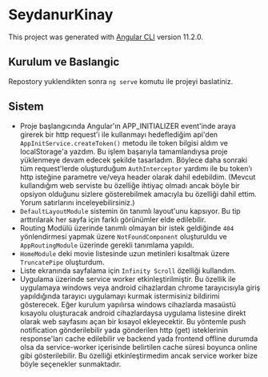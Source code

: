 # SeydanurKinay

This project was generated with [Angular CLI](https://github.com/angular/angular-cli) version 11.2.0.

## Kurulum ve Baslangic
Repostory yuklendikten sonra `ng serve` komutu ile projeyi baslatiniz.

## Sistem
* Proje başlangıcında Angular'ın APP_INITIALIZER event'inde araya girerek bir http request'i ile kullanmayı hedeflediğim api'den `AppInitService.createToken()` metodu ile token bilgisi aldım ve localStorage'a yazdım. Bu işlem başarıyla tamamlandıysa proje yüklenmeye devam edecek şekilde tasarladım. Böylece daha sonraki tüm request'lerde oluşturduğum `AuthInterceptor` yardımı ile bu token'ı http isteğine parametre ve/veya header olarak dahil edebildim. (Mevcut kullandığım web serviste bu özelliğe ihtiyaç olmadı ancak böyle bir opsiyon olduğunu sizlere gösterebilmek amacıyla bu özelliği dahil ettim. Yorum satırlarını inceleyebilirsiniz.)
* `DefaultLayoutModule` sistemin ön tanımlı layout'unu kapsıyor. Bu tip arttırılarak her sayfa için farklı görünümler elde edilebilir. 
* Routing Modülü üzerinde tanımlı olmayan bir istek geldiğinde `404` yönlendirmesi yapmak üzere `NotFoundComponent` oluşturuldu ve `AppRoutingModule` üzerinde gerekli tanımlama yapıldı.
* `HomeModule` deki movie listesinde uzun metinleri kısaltmak üzere `TruncatePipe` oluşturdum.
* Liste ekranında sayfalama için `Infinity Scroll` özelliği kullandım.
* Uygulama üzerinde service worker etkinleştirilmiştir. Bu özellik ile uygulamaya windows veya android cihazlardan chrome tarayıcısıyla giriş yapıldığında tarayıcı uygulamayı kurmak istermisiniz bildirimi gösterecek. Eğer kurulum yapılırsa windows cihazlarda masaüstü kısayolu oluşturacak android cihazlardaysa uygulama listesine direkt olarak web sayfasını açan bir kısayol ekleyecektir. Bu yöntemle push notification gönderilebilir yada gönderilen http (get) isteklerinin response'ları cache edilebilir ve backend yada frontend offline durumda olsa da service-worker içerisinde belirtilen cache süresi boyunca online gibi gösterilebilir. Bu özelliği etkinleştirmedim ancak service worker bize böyle seçenekler sunmaktadır.
 
